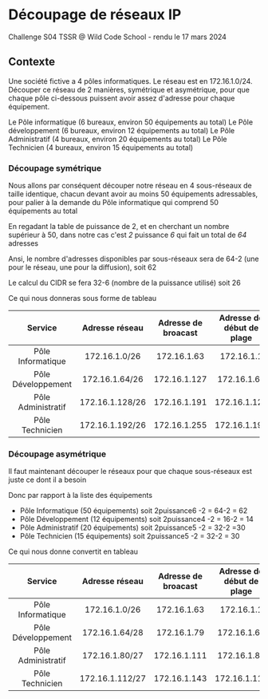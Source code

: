 # Découpage de réseaux IP

Challenge S04 TSSR @ Wild Code School - rendu le 17 mars 2024

## Contexte

Une société fictive a 4 pôles informatiques. Le réseau est en 172.16.1.0/24.
Découper ce réseau de 2 manières, symétrique et asymétrique, pour que chaque pôle ci-dessous puissent avoir assez d'adresse pour chaque équipement.

Le Pôle informatique (6 bureaux, environ 50 équipements au total)
Le Pôle développement (6 bureaux, environ 12 équipements au total)
Le Pôle Administratif (4 bureaux, environ 20 équipements au total)
Le Pôle Technicien (4 bureaux, environ 15 équipements au total)

### Découpage symétrique

Nous allons par conséquent découper notre réseau en 4 sous-réseaux de taille identique, chacun devant avoir au moins 50 équipements adressables, pour palier à la demande du Pôle informatique qui comprend 50 équipements au total

En regadant la table de puissance de 2, et en cherchant un nombre supérieur à 50, dans notre cas c'est _2_ puissance _6_ qui fait un total de _64_ adresses

Ansi, le nombre d'adresses disponibles par sous-réseaux sera de 64-2 (une pour le réseau, une pour la diffusion), soit 62

Le calcul du CIDR se fera 32-6 (nombre de la puissance utilisé) soit 26

Ce qui nous donneras sous forme de tableau

|Service|Adresse réseau| Adresse de broacast| Adresse de début de plage|Adresse de fin de plage|
|:-:|:-:|:-:|:-:|:-:|
|Pôle Informatique|172.16.1.0/26|172.16.1.63|172.16.1.1|172.16.1.62|
|Pôle Développement|172.16.1.64/26|172.16.1.127|172.16.1.65|172.16.1.126|
|Pôle Administratif|172.16.1.128/26|172.16.1.191|172.16.1.129|172.16.1.190|
|Pôle Technicien|172.16.1.192/26|172.16.1.255|172.16.1.193|172.16.1.254|

### Découpage asymétrique

Il faut maintenant découper le réseaux pour que chaque sous-réseaux est juste ce dont il a besoin

Donc par rapport à la liste des équipements

* Pôle Informatique (50 équipements) soit  2puissance6 -2 = 64-2 = 62
* Pôle Développement (12 équipements) soit 2puissance4 -2 = 16-2 = 14
* Pôle Administratif (20 équipements) soit 2puissance5 -2 = 32-2 =30
* Pôle Technicien (15 équipements) soit 2puissance5 -2 = 32-2 = 30

Ce qui nous donne convertit en tableau

|Service|Adresse réseau| Adresse de broacast| Adresse de début de plage|Adresse de fin de plage|
|:-:|:-:|:-:|:-:|:-:|
|Pôle Informatique|172.16.1.0/26|172.16.1.63|172.16.1.1|172.16.1.62|
|Pôle Développement|172.16.1.64/28|172.16.1.79|172.16.1.65|172.16.1.78|
|Pôle Administratif|172.16.1.80/27|172.16.1.111|172.16.1.81|172.16.1.110|
|Pôle Technicien|172.16.1.112/27|172.16.1.143|172.16.1.113|172.16.1.142|